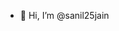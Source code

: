 - 👋 Hi, I’m @sanil25jain


<!---
sanil25jain/sanil25jain is a ✨ special ✨ repository because its `README.md` (this file) appears on your GitHub profile.
You can click the Preview link to take a look at your changes.
--->
